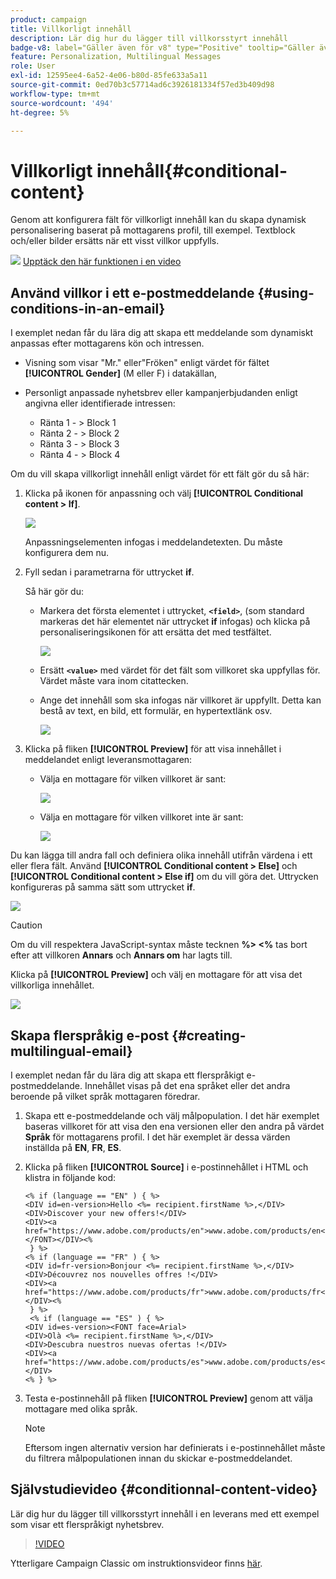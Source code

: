 ```yaml
---
product: campaign
title: Villkorligt innehåll
description: Lär dig hur du lägger till villkorsstyrt innehåll
badge-v8: label="Gäller även för v8" type="Positive" tooltip="Gäller även Campaign v8"
feature: Personalization, Multilingual Messages
role: User
exl-id: 12595ee4-6a52-4e06-b80d-85fe633a5a11
source-git-commit: 0ed70b3c57714ad6c3926181334f57ed3b409d98
workflow-type: tm+mt
source-wordcount: '494'
ht-degree: 5%

---
```


# Villkorligt innehåll{#conditional-content}

Genom att konfigurera fält för villkorligt innehåll kan du skapa dynamisk personalisering baserat på mottagarens profil, till exempel. Textblock och/eller bilder ersätts när ett visst villkor uppfylls.

![](assets/do-not-localize/how-to-video.png) [Upptäck den här funktionen i en video](#conditionnal-content-video)


## Använd villkor i ett e-postmeddelande {#using-conditions-in-an-email}

I exemplet nedan får du lära dig att skapa ett meddelande som dynamiskt anpassas efter mottagarens kön och intressen.

* Visning som visar &quot;Mr.&quot; eller&quot;Fröken&quot; enligt värdet för fältet **[!UICONTROL Gender]** (M eller F) i datakällan,
* Personligt anpassade nyhetsbrev eller kampanjerbjudanden enligt angivna eller identifierade intressen:

   * Ränta 1 - > Block 1
   * Ränta 2 - > Block 2
   * Ränta 3 - > Block 3
   * Ränta 4 - > Block 4

Om du vill skapa villkorligt innehåll enligt värdet för ett fält gör du så här:

1. Klicka på ikonen för anpassning och välj **[!UICONTROL Conditional content > If]**.

   ![](assets/s_ncs_user_conditional_content02.png)

   Anpassningselementen infogas i meddelandetexten. Du måste konfigurera dem nu.

1. Fyll sedan i parametrarna för uttrycket **if**.

   Så här gör du:

   * Markera det första elementet i uttrycket, **`<field>`**, (som standard markeras det här elementet när uttrycket **if** infogas) och klicka på personaliseringsikonen för att ersätta det med testfältet.

     ![](assets/s_ncs_user_conditional_content03.png)

   * Ersätt **`<value>`** med värdet för det fält som villkoret ska uppfyllas för. Värdet måste vara inom citattecken.
   * Ange det innehåll som ska infogas när villkoret är uppfyllt. Detta kan bestå av text, en bild, ett formulär, en hypertextlänk osv.

     ![](assets/s_ncs_user_conditional_content04.png)

1. Klicka på fliken **[!UICONTROL Preview]** för att visa innehållet i meddelandet enligt leveransmottagaren:

   * Välja en mottagare för vilken villkoret är sant:

     ![](assets/s_ncs_user_conditional_content05.png)

   * Välja en mottagare för vilken villkoret inte är sant:

     ![](assets/s_ncs_user_conditional_content06.png)

Du kan lägga till andra fall och definiera olika innehåll utifrån värdena i ett eller flera fält. Använd **[!UICONTROL Conditional content > Else]** och **[!UICONTROL Conditional content > Else if]** om du vill göra det. Uttrycken konfigureras på samma sätt som uttrycket **if**.

![](assets/s_ncs_user_conditional_content07.png)

>[!CAUTION]
>
>Om du vill respektera JavaScript-syntax måste tecknen **%> &lt;%** tas bort efter att villkoren **Annars** och **Annars om** har lagts till.

Klicka på **[!UICONTROL Preview]** och välj en mottagare för att visa det villkorliga innehållet.

![](assets/s_ncs_user_conditional_content08.png)

## Skapa flerspråkig e-post {#creating-multilingual-email}

I exemplet nedan får du lära dig att skapa ett flerspråkigt e-postmeddelande. Innehållet visas på det ena språket eller det andra beroende på vilket språk mottagaren föredrar.

1. Skapa ett e-postmeddelande och välj målpopulation. I det här exemplet baseras villkoret för att visa den ena versionen eller den andra på värdet **Språk** för mottagarens profil. I det här exemplet är dessa värden inställda på **EN**, **FR**, **ES**.
1. Klicka på fliken **[!UICONTROL Source]** i e-postinnehållet i HTML och klistra in följande kod:

   ```
   <% if (language == "EN" ) { %>
   <DIV id=en-version>Hello <%= recipient.firstName %>,</DIV>
   <DIV>Discover your new offers!</DIV>
   <DIV><a href="https://www.adobe.com/products/en">www.adobe.com/products/en</A></FONT></DIV><%
    } %>
   <% if (language == "FR" ) { %>
   <DIV id=fr-version>Bonjour <%= recipient.firstName %>,</DIV>
   <DIV>Découvrez nos nouvelles offres !</DIV>
   <DIV><a href="https://www.adobe.com/products/fr">www.adobe.com/products/fr</A></DIV><%
    } %>
    <% if (language == "ES" ) { %>
   <DIV id=es-version><FONT face=Arial>
   <DIV>Olà <%= recipient.firstName %>,</DIV>
   <DIV>Descubra nuestros nuevas ofertas !</DIV>
   <DIV><a href="https://www.adobe.com/products/es">www.adobe.com/products/es</A></DIV>
   <% } %>
   ```

1. Testa e-postinnehåll på fliken **[!UICONTROL Preview]** genom att välja mottagare med olika språk.

   >[!NOTE]
   >
   >Eftersom ingen alternativ version har definierats i e-postinnehållet måste du filtrera målpopulationen innan du skickar e-postmeddelandet.

## Självstudievideo {#conditionnal-content-video}

Lär dig hur du lägger till villkorsstyrt innehåll i en leverans med ett exempel som visar ett flerspråkigt nyhetsbrev.

>[!VIDEO](https://video.tv.adobe.com/v/24926?quality=12)

Ytterligare Campaign Classic om instruktionsvideor finns [här](https://experienceleague.adobe.com/docs/campaign-classic-learn/tutorials/overview.html?lang=sv).
